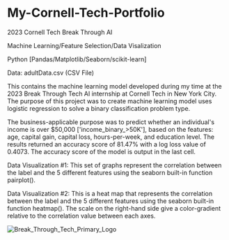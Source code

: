 # My-Cornell-Tech-Portfolio

2023 Cornell Tech Break Through AI

Machine Learning/Feature Selection/Data Visalization

Python [Pandas/Matplotlib/Seaborn/scikit-learn]

Data: adultData.csv (CSV File)

This contains the machine learning model developed during my time at the 2023 Break Through Tech AI internship at Cornell Tech in New York City. The purpose of this project was to create machine learning model uses logistic regression to solve a binary classification problem type. 

The business-applicable purpose was to predict whether an individual's income is over $50,000 ['income_binary_>50K'], based on the features: age, capital gain, capital loss, hours-per-week, and education level. The results returned an accuracy score of 81.47% with a log loss value of 0.4073. The accuracy score of the model is output in the last cell.

Data Visualization #1: This set of graphs represent the correlation between the label and the 5 different features using the seaborn built-in function pairplot().

Data Visualization #2: This is a heat map that represents the correlation between the label and the 5 different features using the seaborn built-in function heatmap(). The scale on the right-hand side give a color-gradient relative to the correlation value between each axes.

![Break_Through_Tech_Primary_Logo](https://github.com/waki10/My-Cornell-Tech-Portfolio/assets/98873071/2600ee33-2ca7-4469-9d26-c485751c0208)

